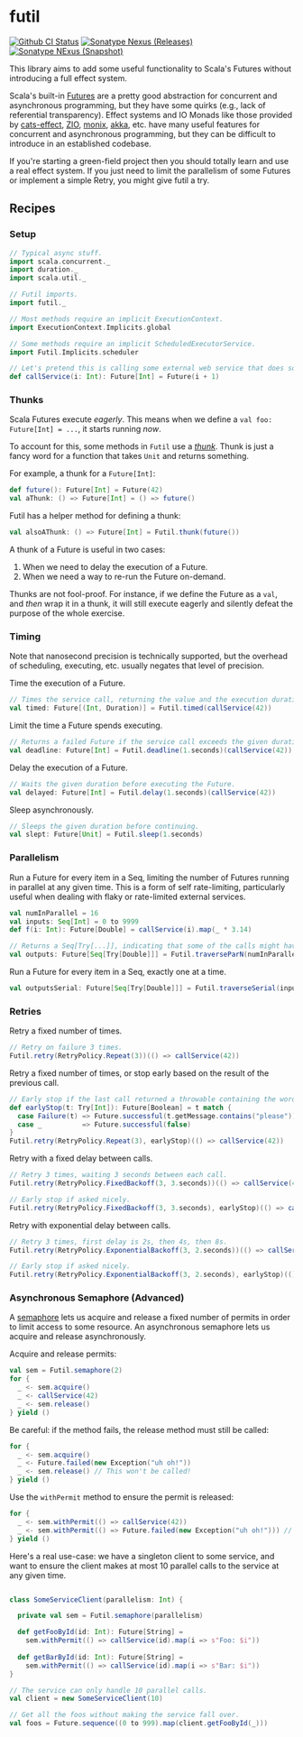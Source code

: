 # futil

[![Github CI Status][Badge-Github-CI]][Link-Github-CI]
[![Sonatype Nexus (Releases)][Badge-Sonatype-Release]][Link-Sonatype-Release]
[![Sonatype NExus (Snapshot)][Badge-Sonatype-Snapshot]][Link-Sonatype-Snapshot]

This library aims to add some useful functionality to Scala's Futures without introducing a full effect system.

Scala's built-in [Futures](https://docs.scala-lang.org/overviews/core/futures.html) are a pretty good abstraction for 
concurrent and asynchronous programming, but they have some quirks (e.g., lack of referential transparency).
Effect systems and IO Monads like those provided by [cats-effect](https://typelevel.org/cats-effect/), 
[ZIO](https://zio.dev/), [monix](https://monix.io/), [akka](https://akka.io/), etc. have many useful features
for concurrent and asynchronous programming, but they can be difficult to introduce in an established codebase.

If you're starting a green-field project then you should totally learn and use a real effect system.
If you just need to limit the parallelism of some Futures or implement a simple Retry, you might give futil a try.

## Recipes

### Setup

```scala mdoc
// Typical async stuff.
import scala.concurrent._
import duration._
import scala.util._

// Futil imports.
import futil._

// Most methods require an implicit ExecutionContext.
import ExecutionContext.Implicits.global

// Some methods require an implicit ScheduledExecutorService.
import Futil.Implicits.scheduler

// Let's pretend this is calling some external web service that does something useful. 
def callService(i: Int): Future[Int] = Future(i + 1)
```

### Thunks

Scala Futures execute _eagerly_. This means when we define a `val foo: Future[Int] = ...`, it starts running _now_.

To account for this, some methods in `Futil` use a [_thunk_](https://en.wikipedia.org/wiki/Thunk). 
Thunk is just a fancy word for a function that takes `Unit` and returns something.

For example, a thunk for a `Future[Int]`:

```scala mdoc
def future(): Future[Int] = Future(42)
val aThunk: () => Future[Int] = () => future()
```

Futil has a helper method for defining a thunk:

```scala mdoc
val alsoAThunk: () => Future[Int] = Futil.thunk(future())
```

A thunk of a Future is useful in two cases:

1. When we need to delay the execution of a Future.
2. When we need a way to re-run the Future on-demand.

Thunks are not fool-proof. For instance, if we define the Future as a `val`, and _then_ wrap it in a thunk, 
it will still execute eagerly and silently defeat the purpose of the whole exercise.

### Timing

Note that nanosecond precision is technically supported, but the overhead of scheduling, executing, etc.
usually negates that level of precision.

Time the execution of a Future.

```scala mdoc
// Times the service call, returning the value and the execution duration.
val timed: Future[(Int, Duration)] = Futil.timed(callService(42))
```

Limit the time a Future spends executing.

```scala mdoc
// Returns a failed Future if the service call exceeds the given duration.
val deadline: Future[Int] = Futil.deadline(1.seconds)(callService(42))
```

Delay the execution of a Future.

```scala mdoc
// Waits the given duration before executing the Future.
val delayed: Future[Int] = Futil.delay(1.seconds)(callService(42))
```

Sleep asynchronously.

```scala mdoc
// Sleeps the given duration before continuing.
val slept: Future[Unit] = Futil.sleep(1.seconds)
```

### Parallelism

Run a Future for every item in a Seq, limiting the number of Futures running in parallel at any given time.
This is a form of self rate-limiting, particularly useful when dealing with flaky or rate-limited external services.

```scala mdoc
val numInParallel = 16
val inputs: Seq[Int] = 0 to 9999
def f(i: Int): Future[Double] = callService(i).map(_ * 3.14)

// Returns a Seq[Try[...]], indicating that some of the calls might have failed. 
val outputs: Future[Seq[Try[Double]]] = Futil.traverseParN(numInParallel)(inputs)(f)
```

Run a Future for every item in a Seq, exactly one at a time.

```scala mdoc
val outputsSerial: Future[Seq[Try[Double]]] = Futil.traverseSerial(inputs)(f)
```

### Retries

Retry a fixed number of times.

```scala mdoc
// Retry on failure 3 times.
Futil.retry(RetryPolicy.Repeat(3))(() => callService(42))
```

Retry a fixed number of times, or stop early based on the result of the previous call.

```scala mdoc
// Early stop if the last call returned a throwable containing the word "please".
def earlyStop(t: Try[Int]): Future[Boolean] = t match {
  case Failure(t) => Future.successful(t.getMessage.contains("please"))
  case _          => Future.successful(false)
}
Futil.retry(RetryPolicy.Repeat(3), earlyStop)(() => callService(42))
```

Retry with a fixed delay between calls.

```scala mdoc
// Retry 3 times, waiting 3 seconds between each call.
Futil.retry(RetryPolicy.FixedBackoff(3, 3.seconds))(() => callService(42))

// Early stop if asked nicely.
Futil.retry(RetryPolicy.FixedBackoff(3, 3.seconds), earlyStop)(() => callService(42))
```

Retry with exponential delay between calls.

```scala mdoc
// Retry 3 times, first delay is 2s, then 4s, then 8s.
Futil.retry(RetryPolicy.ExponentialBackoff(3, 2.seconds))(() => callService(42))

// Early stop if asked nicely.
Futil.retry(RetryPolicy.ExponentialBackoff(3, 2.seconds), earlyStop)(() => callService(42))
```

### Asynchronous Semaphore (Advanced)

A [semaphore](https://en.wikipedia.org/wiki/Semaphore_(programming)) lets us acquire and release a fixed number of 
permits in order to limit access to some resource.
An asynchronous semaphore lets us acquire and release asynchronously.

Acquire and release permits:

```scala mdoc
val sem = Futil.semaphore(2)
for {
  _ <- sem.acquire()
  _ <- callService(42)
  _ <- sem.release()
} yield ()
```

Be careful: if the method fails, the release method must still be called:

```scala mdoc
for {
  _ <- sem.acquire()
  _ <- Future.failed(new Exception("uh oh!"))
  _ <- sem.release() // This won't be called!
} yield ()
```

Use the `withPermit` method to ensure the permit is released:

```scala mdoc
for {
  _ <- sem.withPermit(() => callService(42))
  _ <- sem.withPermit(() => Future.failed(new Exception("uh oh!"))) // Will still release the permit.
} yield ()
```

Here's a real use-case: we have a singleton client to some service, and want to ensure the client makes at most 10 
parallel calls to the service at any given time.

```scala mdoc

class SomeServiceClient(parallelism: Int) {

  private val sem = Futil.semaphore(parallelism)

  def getFooById(id: Int): Future[String] = 
    sem.withPermit(() => callService(id).map(i => s"Foo: $i"))
      
  def getBarById(id: Int): Future[String] =
    sem.withPermit(() => callService(id).map(i => s"Bar: $i"))
} 

// The service can only handle 10 parallel calls.
val client = new SomeServiceClient(10)

// Get all the foos without making the service fall over.
val foos = Future.sequence((0 to 999).map(client.getFooById(_)))
```

<!-- Links -->

[Badge-Github-CI]: https://img.shields.io/github/workflow/status/alexklibisz/futil/CI/main
[Link-Github-CI]: https://github.com/alexklibisz/futil/actions/workflows/pr.yml

[Badge-Sonatype-Release]: https://img.shields.io/nexus/r/com.klibisz/futil_2.13?server=https%3A%2F%2Foss.sonatype.org%2F
[Link-Sonatype-Release]: https://search.maven.org/artifact/com.klibisz/futil_2.13

[Badge-Sonatype-Snapshot]: https://img.shields.io/nexus/s/com.klibisz/futil_2.13?server=https%3A%2F%2Foss.sonatype.org
[Link-Sonatype-Snapshot]: https://oss.sonatype.org/content/repositories/snapshots/com/klibisz/futil/futil_2.13/
